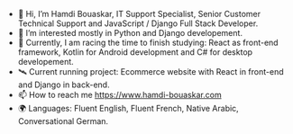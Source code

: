 - 👋 Hi, I’m Hamdi Bouaskar, IT Support Specialist, Senior Customer Technical Support and JavaScript / Django Full Stack Developer.
- 👀 I’m interested mostly in Python and Django developement. 
- 🚀 Currently, I am racing the time to finish studying: React as front-end framework, Kotlin for Android development and C# for desktop developement. 
- 🛰 Current running project: Ecommerce website with React in front-end and Django in back-end.
- 📫 How to reach me https://www.hamdi-bouaskar.com
- 🌍 Languages: Fluent English, Fluent French, Native Arabic, Conversational German.
<!---
IT-Support-L2/IT-Support-L2 is a ✨ special ✨ repository because its `README.md` (this file) appears on your GitHub profile.
You can click the Preview link to take a look at your changes.
--->
